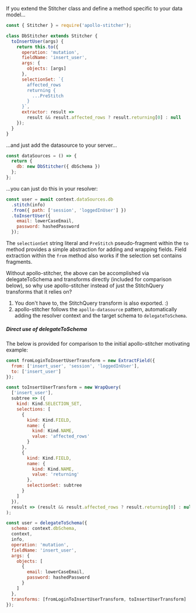 If you extend the Stitcher class and define a method specific to your data model...

```javascript
const { Stitcher } = require('apollo-stitcher');

class DbStitcher extends Stitcher {
  toInsertUser(args) {
    return this.to({
      operation: 'mutation',
      fieldName: 'insert_user',
      args: {
        objects: [args]
      },
      selectionSet: `{
        affected_rows
        returning {
          ...PreStitch
        }
      }`,
      extractor: result =>
        result && result.affected_rows ? result.returning[0] : null
    });
  }
}
```

...and just add the datasource to your server...

```javascript
const dataSources = () => {
  return {
    db: new DbStitcher({ dbSchema })
  };
};
```

...you can just do this in your resolver:

```javascript
const user = await context.dataSources.db
  .stitch(info)
  .from({ path: ['session', 'loggedInUser'] })
  .toInsertUser({
    email: lowerCaseEmail,
    password: hashedPassword
  });
```

The `selectionSet` string literal and `PreStitch` pseudo-fragment within the `to` method provides a simple abstraction for adding and wrapping fields. Field extraction within the `from` method also works if the selection set contains fragments.

Without apollo-stitcher, the above can be accomplished via delegateToSchema and transforms directly (included for comparison below), so why use apollo-stitcher instead of just the StitchQuery transforms that it relies on?

1. You don't have to, the StitchQuery transform is also exported. :)
2. apollo-stitcher follows the `apollo-datasource` pattern, automatically adding the resolver context and the target schema to `delegateToSchema`.

##### Direct use of delegateToSchema

The below is provided for comparison to the initial apollo-stitcher motivating example:

```javascript
const fromLoginToInsertUserTransform = new ExtractField({
  from: ['insert_user', 'session', 'loggedInUser'],
  to: ['insert_user']
});

const toInsertUserTransform = new WrapQuery(
  ['insert_user'],
  subtree => ({
    kind: Kind.SELECTION_SET,
    selections: [
      {
        kind: Kind.FIELD,
        name: {
          kind: Kind.NAME,
          value: 'affected_rows'
        }
      },
      {
        kind: Kind.FIELD,
        name: {
          kind: Kind.NAME,
          value: 'returning'
        },
        selectionSet: subtree
      }
    ]
  }),
  result => (result && result.affected_rows ? result.returning[0] : null)
);

const user = delegateToSchema({
  schema: context.dbSchema,
  context,
  info,
  operation: 'mutation',
  fieldName: 'insert_user',
  args: {
    objects: [
      {
        email: lowerCaseEmail,
        password: hashedPassword
      }
    ]
  },
  transforms: [fromLoginToInsertUserTransform, toInsertUserTransform]
});
```
